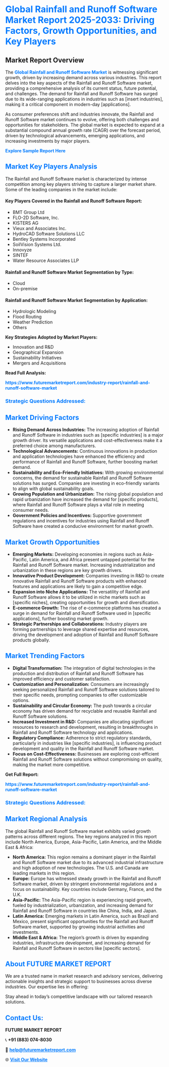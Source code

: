 <h1 style="color: #007BFF;">Global Rainfall and Runoff Software Market Report 2025-2033: Driving Factors, Growth Opportunities, and Key Players</h1>

<section id="overview">
<h2>Market Report Overview</h2>
<p>The <a href="https://www.futuremarketreport.com/industry-report/rainfall-and-runoff-software-market" style="color: #007BFF; text-decoration: none;"><strong>Global Rainfall and Runoff Software Market</strong></a> is witnessing significant growth, driven by increasing demand across various industries. This report delves into the key aspects of the Rainfall and Runoff Software market, providing a comprehensive analysis of its current status, future potential, and challenges. The demand for Rainfall and Runoff Software has surged due to its wide-ranging applications in industries such as [insert industries], making it a critical component in modern-day [applications].</p>
<p>As consumer preferences shift and industries innovate, the Rainfall and Runoff Software market continues to evolve, offering both challenges and opportunities for stakeholders. The global market is expected to expand at a substantial compound annual growth rate (CAGR) over the forecast period, driven by technological advancements, emerging applications, and increasing investments by major players.</p>
</section>

<section id="overview">
<p><a href="https://www.futuremarketreport.com/request-sample/reportId=27891" style="color: #007BFF; text-decoration: none;"><strong>Explore Sample Report Here</strong></a></p>
</section>

<section id="key-players">
<h2 style="color: #007BFF;">Market Key Players Analysis</h2>
<p>The Rainfall and Runoff Software market is characterized by intense competition among key players striving to capture a larger market share. Some of the leading companies in the market include:</p>
<h4>Key Players Covered in the Rainfall and Runoff Software Report:</h4>
<ul><li>BMT Group Ltd</li><li>FLO-2D Software, Inc.</li><li>KISTERS AG</li><li>Vieux and Associates Inc.</li><li>HydroCAD Software Solutions LLC</li><li>Bentley Systems Incorporated</li><li>SoilVision Systems Ltd.</li><li>Innovyze</li><li>SINTEF</li><li>Water Resource Associates LLP</li></ul>
<h4>Rainfall and Runoff Software Market Segmentation by Type:</h4>
<ul><li>Cloud</li><li>On-premise</li></ul>

<h4>Rainfall and Runoff Software Market Segmentation by Application:</h4>
<ul><li>Hydrologic Modeling</li><li>Flood Routing</li><li>Weather Prediction</li><li>Others</li></ul>
<p><strong>Key Strategies Adopted by Market Players:</strong></p>
<ul>
<li>Innovation and R&D</li>
<li>Geographical Expansion</li>
<li>Sustainability Initiatives</li>
<li>Mergers and Acquisitions</li>
</ul>
</section>

<section>
<p><strong>Read Full Analysis: </strong></p><a href="https://www.futuremarketreport.com/industry-report/rainfall-and-runoff-software-market" style="color: #007BFF; text-decoration: none;"><strong>https://www.futuremarketreport.com/industry-report/rainfall-and-runoff-software-market</strong></a>
<h3 style="color: #007BFF;">Strategic Questions Addressed:</h3>
</section>

<section id="driving-factors">
<h2 style="color: #007BFF;">Market Driving Factors</h2>
<ul>
<li><strong>Rising Demand Across Industries:</strong> The increasing adoption of Rainfall and Runoff Software in industries such as [specific industries] is a major growth driver. Its versatile applications and cost-effectiveness make it a preferred choice among manufacturers.</li>
<li><strong>Technological Advancements:</strong> Continuous innovations in production and application technologies have enhanced the efficiency and performance of Rainfall and Runoff Software, further boosting market demand.</li>
<li><strong>Sustainability and Eco-Friendly Initiatives:</strong> With growing environmental concerns, the demand for sustainable Rainfall and Runoff Software solutions has surged. Companies are investing in eco-friendly variants to align with global sustainability goals.</li>
<li><strong>Growing Population and Urbanization:</strong> The rising global population and rapid urbanization have increased the demand for [specific products], where Rainfall and Runoff Software plays a vital role in meeting consumer needs.</li>
<li><strong>Government Policies and Incentives:</strong> Supportive government regulations and incentives for industries using Rainfall and Runoff Software have created a conducive environment for market growth.</li>
</ul>
</section>

<section id="growth-opportunities">
<h2 style="color: #007BFF;">Market Growth Opportunities</h2>
<ul>
<li><strong>Emerging Markets:</strong> Developing economies in regions such as Asia-Pacific, Latin America, and Africa present untapped potential for the Rainfall and Runoff Software market. Increasing industrialization and urbanization in these regions are key growth drivers.</li>
<li><strong>Innovative Product Development:</strong> Companies investing in R&D to create innovative Rainfall and Runoff Software products with enhanced features and applications are likely to gain a competitive edge.</li>
<li><strong>Expansion into Niche Applications:</strong> The versatility of Rainfall and Runoff Software allows it to be utilized in niche markets such as [specific niches], creating opportunities for growth and diversification.</li>
<li><strong>E-commerce Growth:</strong> The rise of e-commerce platforms has created a surge in demand for Rainfall and Runoff Software used in [specific applications], further boosting market growth.</li>
<li><strong>Strategic Partnerships and Collaborations:</strong> Industry players are forming partnerships to leverage shared expertise and resources, driving the development and adoption of Rainfall and Runoff Software products globally.</li>
</ul>
</section>

<section id="trending-factors">
<h2 style="color: #007BFF;">Market Trending Factors</h2>
<ul>
<li><strong>Digital Transformation:</strong> The integration of digital technologies in the production and distribution of Rainfall and Runoff Software has improved efficiency and customer satisfaction.</li>
<li><strong>Customization and Personalization:</strong> Consumers are increasingly seeking personalized Rainfall and Runoff Software solutions tailored to their specific needs, prompting companies to offer customizable options.</li>
<li><strong>Sustainability and Circular Economy:</strong> The push towards a circular economy has driven demand for recyclable and reusable Rainfall and Runoff Software solutions.</li>
<li><strong>Increased Investment in R&D:</strong> Companies are allocating significant resources to research and development, resulting in breakthroughs in Rainfall and Runoff Software technology and applications.</li>
<li><strong>Regulatory Compliance:</strong> Adherence to strict regulatory standards, particularly in industries like [specific industries], is influencing product development and quality in the Rainfall and Runoff Software market.</li>
<li><strong>Focus on Cost-Effectiveness:</strong> Businesses are exploring cost-efficient Rainfall and Runoff Software solutions without compromising on quality, making the market more competitive.</li>
</ul>
</section>

<section>
<p><strong>Get Full Report: </strong></p><a href="https://www.futuremarketreport.com/industry-report/rainfall-and-runoff-software-market" style="color: #007BFF; text-decoration: none;"><strong>https://www.futuremarketreport.com/industry-report/rainfall-and-runoff-software-market</strong></a>
<h3 style="color: #007BFF;">Strategic Questions Addressed:</h3>
</section>


<section id="regional-analysis">
<h2 style="color: #007BFF;">Market Regional Analysis</h2>
<p>The global Rainfall and Runoff Software market exhibits varied growth patterns across different regions. The key regions analyzed in this report include North America, Europe, Asia-Pacific, Latin America, and the Middle East & Africa:</p>
<ul>
<li><strong>North America:</strong> This region remains a dominant player in the Rainfall and Runoff Software market due to its advanced industrial infrastructure and high adoption of new technologies. The U.S. and Canada are leading markets in this region.</li>
<li><strong>Europe:</strong> Europe has witnessed steady growth in the Rainfall and Runoff Software market, driven by stringent environmental regulations and a focus on sustainability. Key countries include Germany, France, and the U.K.</li>
<li><strong>Asia-Pacific:</strong> The Asia-Pacific region is experiencing rapid growth, fueled by industrialization, urbanization, and increasing demand for Rainfall and Runoff Software in countries like China, India, and Japan.</li>
<li><strong>Latin America:</strong> Emerging markets in Latin America, such as Brazil and Mexico, present significant opportunities for the Rainfall and Runoff Software market, supported by growing industrial activities and investments.</li>
<li><strong>Middle East & Africa:</strong> The region’s growth is driven by expanding industries, infrastructure development, and increasing demand for Rainfall and Runoff Software in sectors like [specific sectors].</li>
</ul>
</section>

<footer>
<h2 style="color: #007BFF;">About FUTURE MARKET REPORT</h2>
<p>We are a trusted name in market research and advisory services, delivering actionable insights and strategic support to businesses across diverse industries. Our expertise lies in offering:</p>

<p>Stay ahead in today’s competitive landscape with our tailored research solutions.</p>

<h2 style="color: #007BFF;">Contact Us:</h2>
<p><strong>FUTURE MARKET REPORT</strong></p>
<p>📞 <strong>+91 (883) 074-8030</strong></p>
<p>📧 <strong><a href="mailto:help@futuremarketreport.com" style="color: #007BFF;">help@futuremarketreport.com</a></strong></p>
<p>🌐 <strong><a href="https://www.futuremarketreport.com/" style="color: #007BFF;">Visit Our Website</a></strong></p>
</footer>